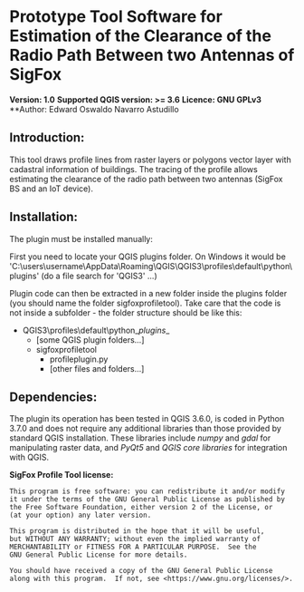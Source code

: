 Prototype Tool Software for Estimation of the Clearance of the Radio Path Between two Antennas of SigFox
===================================

**Version: 1.0**
**Supported QGIS version: >= 3.6**
**Licence: GNU GPLv3**
**Author: Edward Oswaldo Navarro Astudillo

Introduction:
-------------

This tool draws profile lines from raster layers or polygons vector layer with cadastral information of buildings. 
The tracing of the profile allows estimating the clearance of the radio path between two antennas (SigFox BS and an IoT device).


Installation:
-------------
The plugin must be installed manually:

First you need to locate your QGIS plugins folder. On Windows it would be 'C:\users\username\AppData\Roaming\QGIS\QGIS3\profiles\default\python\plugins' (do a file search for 'QGIS3' ...)

Plugin code can then be extracted in a new folder inside the plugins folder (you should name the folder sigfoxprofiletool). Take care that the code is not inside a subfolder - the folder structure should be like this:  

+ QGIS3\profiles\default\python\__plugins__
    + [some QGIS plugin folders...] 
    + sigfoxprofiletool   
        + profileplugin.py
        + [other files and folders...]  

Dependencies:
-------------
The plugin its operation has been tested in QGIS 3.6.0, is coded in Python 3.7.0 and does not require any additional libraries than those provided by standard QGIS installation. These libraries include *numpy* and *gdal* for manipulating raster data, and *PyQt5* and *QGIS core libraries* for integration with QGIS.


**SigFox Profile Tool license:**

    This program is free software: you can redistribute it and/or modify
    it under the terms of the GNU General Public License as published by
    the Free Software Foundation, either version 2 of the License, or
    (at your option) any later version.

    This program is distributed in the hope that it will be useful,
    but WITHOUT ANY WARRANTY; without even the implied warranty of
    MERCHANTABILITY or FITNESS FOR A PARTICULAR PURPOSE.  See the
    GNU General Public License for more details.

    You should have received a copy of the GNU General Public License
    along with this program.  If not, see <https://www.gnu.org/licenses/>.
